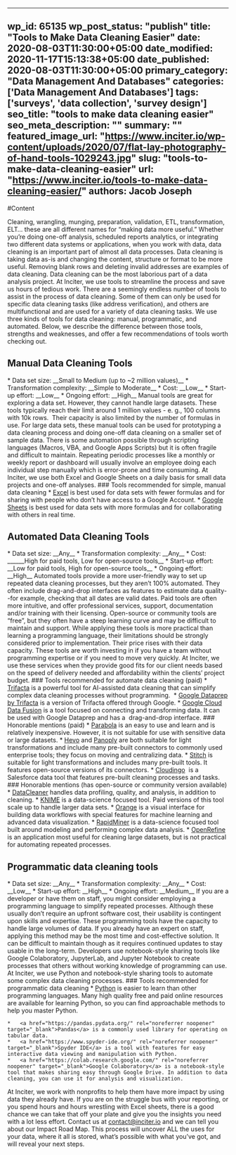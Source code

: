 
---
wp_id: 65135
wp_post_status: "publish" 
title: "Tools to Make Data Cleaning Easier"
date: 2020-08-03T11:30:00+05:00
date_modified: 2020-11-17T15:13:38+05:00
date_published: 2020-08-03T11:30:00+05:00
primary_category: "Data Management And Databases"
categories: ['Data Management And Databases'] 
tags: ['surveys', 'data collection', 'survey design']
seo_title: "tools to make data cleaning easier"
seo_meta_description: ""
summary: ""
featured_image_url: "https://www.inciter.io/wp-content/uploads/2020/07/flat-lay-photography-of-hand-tools-1029243.jpg"
slug: "tools-to-make-data-cleaning-easier"
url: "https://www.inciter.io/tools-to-make-data-cleaning-easier/"
authors: Jacob Joseph
---

#Content



Cleaning, wrangling, munging, preparation, validation, ETL, transformation, ELT… these are all different names for “making data more useful.” Whether you’re doing one-off analysis, scheduled reports analytics, or integrating two different data systems or applications, when you work with data, data cleaning is an important part of almost all data processes. Data cleaning is taking data as-is and changing the content, structure or format to be more useful. Removing blank rows and deleting invalid addresses are examples of data cleaning. Data cleaning can be the most laborious part of a data analysis project. At Inciter, we use tools to streamline the process and save us hours of tedious work.
There are a seemingly endless number of tools to assist in the process of data cleaning. Some of them can only be used for specific data cleaning tasks (like address verification), and others are multifunctional and are used for a variety of data cleaning tasks. We use three kinds of tools for data cleaning: manual, programmatic, and automated. Below, we describe the difference between those tools, strengths and weaknesses, and offer a few recommendations of tools worth checking out.
<h2 class="has-text-align-center">Manual Data Cleaning Tools</h2>
*   Data set size: __Small to Medium (up to ~2 million values)__
*   Transformation complexity: __Simple to Moderate__
*   Cost: __Low__
*   Start-up effort: __Low__
*   Ongoing effort: __High__
Manual tools are great for exploring a data set. However, they cannot handle large datasets. These tools typically reach their limit around 1 million values - e. g., 100 columns with 10k rows.&nbsp; Their capacity is also limited by the number of formulas in use. For large data sets, these manual tools can be used for prototyping a data cleaning process and doing one-off data cleaning on a smaller set of sample data. There is some automation possible through scripting languages (Macros, VBA, and Google Apps Scripts) but it is often fragile and difficult to maintain.
Repeating periodic processes like a monthly or weekly report or dashboard will usually involve an employee doing each individual step manually which is error-prone and time consuming. At Inciter, we use both Excel and Google Sheets on a daily basis for small data projects and one-off analyses.
### Tools recommended for simple, manual data cleaning
*   <a href="https://www.microsoft.com/en-us/microsoft-365/excel" rel="noreferrer noopener" target="_blank">Excel</a> is best used for data sets with fewer formulas and for sharing with people who don’t have access to a Google Account.
*   <a href="https://www.google.com/sheets/about/" rel="noreferrer noopener" target="_blank">Google Sheets</a> is best used for data sets with more formulas and for collaborating with others in real time.
<h2 class="has-text-align-center">Automated Data Cleaning Tools</h2>
*   Data set size: __Any__
*   Transformation complexity: __Any__
*   Cost: ______High for paid tools, Low for open-source tools__
*   Start-up effort: __Low for paid tools, High for open-source tools__
*   Ongoing effort: __High__
Automated tools provide a more user-friendly way to set up repeated data cleaning processes, but they aren’t 100% automated. They often include drag-and-drop interfaces as features to estimate data quality--for example, checking that all dates are valid dates. Paid tools are often more intuitive, and offer professional services, support, documentation and/or training with their licensing. Open-source or community tools are “free”, but they often have a steep learning curve and may be difficult to maintain and support.
While applying these tools is more practical than learning a programming language, their limitations should be strongly considered prior to implementation. Their price rises with their data capacity. These tools are worth investing in if you have a team without programming expertise or if you need to move very quickly. At Inciter, we use these services when they provide good fits for our client needs based on the speed of delivery needed and affordability within the clients’ project budget.
### Tools recommended for automate data cleaning (paid)
*   <a href="https://www.trifacta.com/" rel="noreferrer noopener" target="_blank">Trifacta</a> is a powerful tool for AI-assisted data cleaning that can simplify complex data cleaning processes without programming.&nbsp;
*   <a href="https://cloud.google.com/dataprep" rel="noreferrer noopener" target="_blank">Google Dataprep by Trifacta</a> is a version of Trifacta offered through Google.
*   <a href="https://cloud.google.com/data-fusion" rel="noreferrer noopener" target="_blank">Google Cloud Data Fusion</a> is a tool focused on connecting and transforming data. It can be used with Google Dataprep and has a&nbsp; drag-and-drop interface.
### Honorable mentions (paid)
*   <a href="https://parabola.io/" rel="noreferrer noopener" target="_blank">Parabola</a> is an easy to use and learn and is relatively inexpensive. However, it is not suitable for use with sensitive data or large datasets.
*   <a href="https://hevodata.com/" rel="noreferrer noopener" target="_blank">Hevo</a> and <a href="https://panoply.io/" rel="noreferrer noopener" target="_blank">Panoply</a> are both suitable for light transformations and include many pre-built connectors to commonly used enterprise tools; they focus on moving and centralizing data.
*   <a href="https://www.stitchdata.com/" rel="noreferrer noopener" target="_blank">Stitch</a> is suitable for light transformations and includes many pre-built tools. It features open-source versions of its connectors.
*   <a href="https://cloudingo.com/" rel="noreferrer noopener" target="_blank">Cloudingo</a>&nbsp; is a Salesforce data tool that features pre-built cleaning processes and tasks.
### Honorable mentions (has open-source or community version available)
*   <a href="https://datacleaner.github.io/" rel="noreferrer noopener" target="_blank">DataCleaner</a> handles data profiling, quality, and analysis, in addition to cleaning.
*   <a href="https://www.knime.com/" rel="noreferrer noopener" target="_blank">KNIME</a> is a data-science focused tool. Paid versions of this tool scale up to handle larger data sets.
*   <a href="https://orange.biolab.si/" rel="noreferrer noopener" target="_blank">Orange</a> is a visual interface for building data workflows with special features for machine learning and advanced data visualization.
*   <a href="https://rapidminer.com/" rel="noreferrer noopener" target="_blank">RapidMiner</a> is a data-science focused tool built around modeling and performing complex data analysis.
*   <a href="https://openrefine.org/" rel="noreferrer noopener" target="_blank">OpenRefine</a> is an application most useful for cleaning large datasets, but is not practical for automating repeated processes.
<h2 class="has-text-align-center">Programmatic data cleaning tools</h2>
*   Data set size: __Any__
*   Transformation complexity: __Any__
*   Cost: __Low__
*   Start-up effort: __High__
*   Ongoing effort: __Medium__
If you are a developer or have them on staff, you might consider employing a programming language to simplify repeated processes. Although these usually don’t require an upfront software cost, their usability is contingent upon skills and expertise. These programming tools have the capacity to handle large volumes of data. If you already have an expert on staff, applying this method may be the most time and cost-effective solution. It can be difficult to maintain though as it requires continued updates to stay usable in the long-term.
Developers use notebook-style sharing tools like Google Colaboratory, JupyterLab, and Jupyter Notebook to create processes that others without working knowledge of programming can use. At Inciter, we use Python and notebook-style sharing tools to automate some complex data cleaning processes.
### Tools recommended for programmatic data cleaning
*   <a href="https://www.python.org/" rel="noreferrer noopener" target="_blank">Python</a> is easier to learn than other programming languages. Many high quality free and paid online resources are available for learning Python, so you can find approachable methods to help you master Python.
    
    *   <a href="https://pandas.pydata.org/" rel="noreferrer noopener" target="_blank">Pandas</a> is a commonly used library for operating on tabular data.
    *   <a href="https://www.spyder-ide.org/" rel="noreferrer noopener" target="_blank">Spyder IDE</a> is a tool with features for easy interactive data viewing and manipulation with Python.
    *   <a href="https://colab.research.google.com/" rel="noreferrer noopener" target="_blank">Google Colaboratory</a> is a notebook-style tool that makes sharing easy through Google Drive. In addition to data cleaning, you can use it for analysis and visualization.
    
    
    
At Inciter, we work with nonprofits to help them have more impact by using data they already have. If you are on the struggle bus with your reporting, or you spend hours and hours wrestling with Excel sheets, there is a good chance we can take that off your plate and give you the insights you need with a lot less effort.
Contact us at <a href="mailto:contact@inciter.io" rel="noreferrer noopener" target="_blank">contact@inciter.io</a> and we can tell you about our Impact Road Map. This process will uncover ALL the uses for your data, where it all is stored, what’s possible with what you’ve got, and will reveal your next steps.


